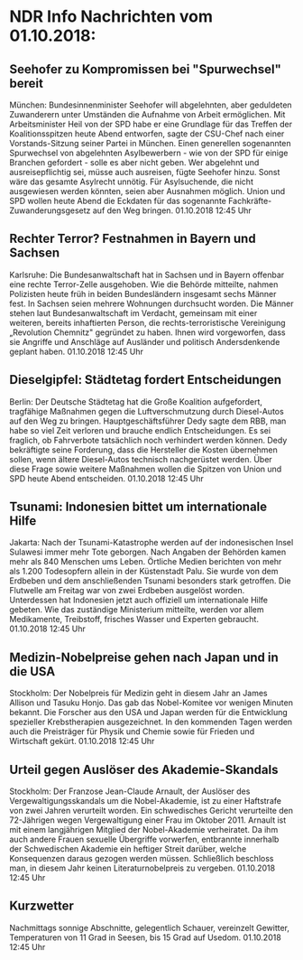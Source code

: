 # NDR Info Nachrichten vom 01.10.2018:


## Seehofer zu Kompromissen bei "Spurwechsel" bereit
München:   Bundesinnenminister Seehofer will abgelehnten, aber geduldeten Zuwanderern unter Umständen die Aufnahme von Arbeit ermöglichen. Mit Arbeitsminister Heil von der SPD habe er eine Grundlage für das Treffen der Koalitionsspitzen heute Abend entworfen, sagte der CSU-Chef nach einer Vorstands-Sitzung seiner Partei in München. Einen generellen sogenannten Spurwechsel von abgelehnten Asylbewerbern -  wie von der SPD für einige Branchen gefordert - solle es aber nicht geben. Wer abgelehnt und ausreisepflichtig sei, müsse auch ausreisen, fügte Seehofer hinzu. Sonst wäre das gesamte Asylrecht unnötig. Für Asylsuchende, die nicht ausgewiesen werden könnten, seien aber Ausnahmen möglich. Union und SPD wollen heute Abend die Eckdaten für das sogenannte Fachkräfte-Zuwanderungsgesetz auf den Weg bringen. 01.10.2018 12:45 Uhr 

## Rechter Terror? Festnahmen in Bayern und Sachsen
Karlsruhe:		Die Bundesanwaltschaft hat in Sachsen und in Bayern offenbar eine rechte Terror-Zelle ausgehoben. Wie die Behörde mitteilte, nahmen Polizisten heute früh in beiden Bundesländern insgesamt sechs Männer fest. In Sachsen seien mehrere Wohnungen durchsucht worden. Die Männer stehen laut Bundesanwaltschaft im Verdacht, gemeinsam mit einer weiteren, bereits inhaftierten Person, die rechts-terroristische Vereinigung „Revolution Chemnitz" gegründet zu haben. Ihnen wird vorgeworfen, dass sie Angriffe und Anschläge auf Ausländer und politisch Andersdenkende geplant haben. 01.10.2018 12:45 Uhr 

## Dieselgipfel: Städtetag fordert Entscheidungen
Berlin: Der Deutsche Städtetag hat die Große Koalition aufgefordert, tragfähige Maßnahmen gegen die Luftverschmutzung durch Diesel-Autos auf den Weg zu bringen. Hauptgeschäftsführer Dedy sagte dem RBB, man habe so viel Zeit verloren und brauche endlich Entscheidungen. Es sei fraglich, ob Fahrverbote tatsächlich noch verhindert werden können. Dedy bekräftigte seine Forderung, dass die Hersteller die Kosten übernehmen sollen, wenn ältere Diesel-Autos technisch nachgerüstet werden. Über diese Frage sowie weitere Maßnahmen wollen die Spitzen von Union und SPD heute Abend entscheiden. 01.10.2018 12:45 Uhr 

## Tsunami: Indonesien bittet um internationale Hilfe
Jakarta: Nach der Tsunami-Katastrophe werden auf der indonesischen Insel Sulawesi immer mehr Tote geborgen. Nach Angaben der Behörden kamen mehr als 840 Menschen ums Leben. Örtliche Medien berichten von mehr als 1.200 Todesopfern allein in der Küstenstadt Palu. Sie wurde von dem Erdbeben und dem anschließenden Tsunami besonders stark getroffen. Die Flutwelle am Freitag war von zwei Erdbeben ausgelöst worden. Unterdessen hat Indonesien jetzt auch offiziell um internationale Hilfe gebeten. Wie das zuständige Ministerium mitteilte, werden vor allem Medikamente, Treibstoff, frisches Wasser und Experten gebraucht. 01.10.2018 12:45 Uhr 

## Medizin-Nobelpreise gehen nach Japan und in die USA
Stockholm:	Der Nobelpreis für Medizin geht in diesem Jahr an James Allison und Tasuku Honjo. Das gab das Nobel-Komitee vor wenigen Minuten bekannt. Die Forscher aus den USA und Japan werden für die Entwicklung spezieller Krebstherapien ausgezeichnet. In den kommenden Tagen werden auch die Preisträger für Physik und Chemie sowie für Frieden und Wirtschaft gekürt. 01.10.2018 12:45 Uhr 

## Urteil gegen Auslöser des Akademie-Skandals
Stockholm:	Der Franzose Jean-Claude Arnault, der Auslöser des Vergewaltigungsskandals um die Nobel-Akademie, ist zu einer Haftstrafe von zwei Jahren verurteilt worden. Ein schwedisches Gericht verurteilte den 72-Jährigen wegen Vergewaltigung einer Frau im Oktober 2011. Arnault ist mit einem langjährigen Mitglied der Nobel-Akademie verheiratet. Da ihm auch andere Frauen sexuelle Übergriffe vorwerfen, entbrannte innerhalb der Schwedischen Akademie ein heftiger Streit darüber, welche Konsequenzen daraus gezogen werden müssen. Schließlich beschloss man, in diesem Jahr keinen Literaturnobelpreis zu vergeben. 01.10.2018 12:45 Uhr 

## Kurzwetter
Nachmittags sonnige Abschnitte, gelegentlich Schauer, vereinzelt Gewitter, Temperaturen von 11 Grad in Seesen, bis 15 Grad auf Usedom. 01.10.2018 12:45 Uhr 
